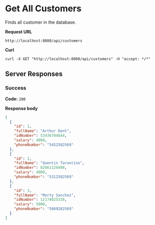 # Get All Customers

Finds all customer in the database.

**Request URL**

`http://localhost:8080/api/customers`



**Curl**

`curl -X GET "http://localhost:8080/api/customers" -H "accept: */*"`

## Server Responses
### Success

**Code:** `200`

**Response body**
```json
[
  {
    "id": 1,
    "fullName": "Arthur Dent",
    "idNumber": 53436704844,
    "salary": 4000,
    "phoneNumber": "5452582569"
  },
  {
    "id": 2,
    "fullName": "Quentin Tarantino",
    "idNumber": 82661129498,
    "salary": 4000,
    "phoneNumber": "5312582569"
  },
  {
    "id": 3,
    "fullName": "Morty Sanchez",
    "idNumber": 12174025338,
    "salary": 5000,
    "phoneNumber": "5869282569"
  }
]
```



